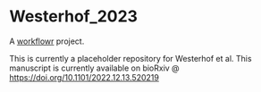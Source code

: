 # Westerhof_2023

A [workflowr][] project.

[workflowr]: https://github.com/workflowr/workflowr

This is currently a placeholder repository for Westerhof et al. This manuscript is currently available on bioRxiv @ https://doi.org/10.1101/2022.12.13.520219
